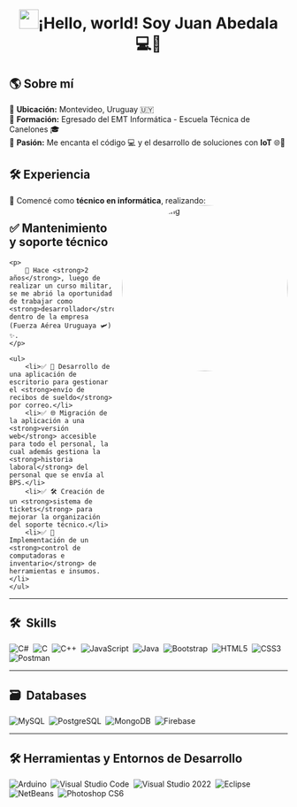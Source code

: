 <h1 align="center"><img src="https://media.giphy.com/media/hvRJCLFzcasrR4ia7z/giphy.gif" width="35">¡Hello, world! Soy Juan Abedala 💻🚀</h1>



## 🌎 Sobre mí  
🔹 <strong>Ubicación:</strong> Montevideo, Uruguay 🇺🇾  
🔹 <strong>Formación:</strong> Egresado del EMT Informática - Escuela Técnica de Canelones 🎓  
🔹 <strong>Pasión:</strong> Me encanta el código 💻 y el desarrollo de soluciones con <strong>IoT</strong> 🌐🔧  

## 🛠️ Experiencia  
💾 Comencé como <strong>técnico en informática</strong>, realizando:  
<img alt="Night Coding" src="https://my-portfolio-jet-five-45.vercel.app/_next/image?url=%2Ficons%2FavatarFinal.png&w=828&q=75" align="right" width="300" height="300" style="border-radius: 50%; margin-left: 15px;"/>
    <h2>✅ Mantenimiento y soporte técnico</h2>
    
    <p>
        🔹 Hace <strong>2 años</strong>, luego de realizar un curso militar, se me abrió la oportunidad de trabajar como <strong>desarrollador</strong> dentro de la empresa (Fuerza Aérea Uruguaya 🛩️) ✨.
    </p>
    
    <ul>
        <li>✅ 📂 Desarrollo de una aplicación de escritorio para gestionar el <strong>envío de recibos de sueldo</strong> por correo.</li>
        <li>✅ 🌐 Migración de la aplicación a una <strong>versión web</strong> accesible para todo el personal, la cual además gestiona la <strong>historia laboral</strong> del personal que se envía al BPS.</li>
        <li>✅ 🛠️ Creación de un <strong>sistema de tickets</strong> para mejorar la organización del soporte técnico.</li>
        <li>✅ 💾 Implementación de un <strong>control de computadoras e inventario</strong> de herramientas e insumos.</li>
    </ul>

---

## 🛠 &nbsp;Skills  
![C#](https://img.shields.io/badge/c%23-%23239120.svg?style=for-the-badge&logo=c-sharp&logoColor=white)&nbsp;
![C](https://img.shields.io/badge/c-%2300599C.svg?style=for-the-badge&logo=c&logoColor=white)&nbsp;
![C++](https://img.shields.io/badge/c++-%2300599C.svg?style=for-the-badge&logo=c%2B%2B&logoColor=white)&nbsp;
![JavaScript](https://img.shields.io/badge/javascript-%23323330.svg?style=for-the-badge&logo=javascript&logoColor=%23F7DF1E)&nbsp;
![Java](https://img.shields.io/badge/java-%23ED8B00.svg?style=for-the-badge&logo=java&logoColor=white)&nbsp;
![Bootstrap](https://img.shields.io/badge/bootstrap-%23563D7C.svg?style=for-the-badge&logo=bootstrap&logoColor=white)&nbsp;
![HTML5](https://img.shields.io/badge/html5-%23E34F26.svg?style=for-the-badge&logo=html5&logoColor=white)&nbsp;
![CSS3](https://img.shields.io/badge/css3-%231572B6.svg?style=for-the-badge&logo=css3&logoColor=white)&nbsp;
![Postman](https://img.shields.io/badge/Postman-FF6C37?style=for-the-badge&logo=postman&logoColor=white)&nbsp;

---

## 🗃 &nbsp;Databases  
![MySQL](https://img.shields.io/badge/MySQL-%2300f.svg?style=for-the-badge&logo=mysql&logoColor=white)&nbsp;
![PostgreSQL](https://img.shields.io/badge/PostgreSQL-%23316192.svg?style=for-the-badge&logo=postgresql&logoColor=white)&nbsp;
![MongoDB](https://img.shields.io/badge/MongoDB-%234ea94b.svg?style=for-the-badge&logo=mongodb&logoColor=white)&nbsp;
![Firebase](https://img.shields.io/badge/Firebase-%23FFCA28.svg?style=for-the-badge&logo=firebase&logoColor=black)&nbsp;

---

## 🛠️ Herramientas y Entornos de Desarrollo  
![Arduino](https://img.shields.io/badge/Arduino-00979D?style=for-the-badge&logo=arduino&logoColor=white)&nbsp;
![Visual Studio Code](https://img.shields.io/badge/Visual%20Studio%20Code-0078d7.svg?style=for-the-badge&logo=visual-studio-code&logoColor=white)&nbsp;
![Visual Studio 2022](https://img.shields.io/badge/Visual%20Studio%202022-5C2D91?style=for-the-badge&logo=visual-studio&logoColor=white)&nbsp;
![Eclipse](https://img.shields.io/badge/Eclipse-FE7A16.svg?style=for-the-badge&logo=Eclipse&logoColor=white)&nbsp;
![NetBeans](https://img.shields.io/badge/NetBeans-1B6AC6?style=for-the-badge&logo=apachenetbeanside&logoColor=white)&nbsp;
![Photoshop CS6](https://img.shields.io/badge/Photoshop%20CS6-31A8FF?style=for-the-badge&logo=adobe-photoshop&logoColor=white)&nbsp;
